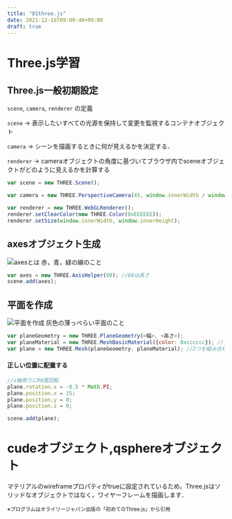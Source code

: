 ```yaml
---
title: "01three.js"
date: 2021-12-16T09:09:40+09:00
draft: true
---
```


# Three.js学習

## Three.js一般初期設定

`scene`, `camera`, `renderer`
の定義

`scene`
  ->  表示したいすべての光源を保持して変更を監視するコンテナオブジェクト

`camera`
  ->  シーンを描画するときに何が見えるかを決定する．

`renderer`
  ->  cameraオブジェクトの角度に基づいてブラウザ内でsceneオブジェクトがどのように見えるかを計算する

```javascript
var scene = new THREE.Scene();

var camera = new THREE.PerspectiveCamera(45, window.innerWidth / window.innerHeight, 0.1, 1000);

var renderer = new THREE.WebGLRenderer();
renderer.setClearColor(new THREE.Color(0xEEEEEE));
renderer.setSize(window.innerWidth, window.innerHeight);
```

## axesオブジェクト生成 

![axesとは](https://raw.githubusercontent.com/EveSquare/images/main/axes.png?token=AMA45GTAYH25JCXWNGUO6JDBXGNHY)
赤，青，緑の線のこと

```javascript
var axes = new THREE.AxisHelper(60); //60は長さ
scene.add(axes);
```

## 平面を作成

![平面を作成](https://raw.githubusercontent.com/EveSquare/images/main/axes.png?token=AMA45GTAYH25JCXWNGUO6JDBXGNHY)
灰色の薄っぺらい平面のこと

```javascript
var planeGeometry = new THREE.PlaneGeometry(<幅>, <高さ>);
var planeMaterial = new THREE.MeshBasicMaterial({color: 0xcccccc}); //見た目の設定
var plane = new THREE.Mesh(planeGeometry, planeMaterial); //2つを組み合わせてplaneというMeshオブジェクトにする
```
#### 正しい位置に配置する
```javascript
//x軸周りに90度回転
plane.rotation.x = -0.5 * Math.PI;
plane.position.x = 15;
plane.position.y = 0;
plane.position.z = 0;

scene.add(plane);
```

# cudeオブジェクト,qsphereオブジェクト

マテリアルのwireframeプロパティがtrueに設定されているため，Three.jsはソリッドなオブジェクトではなく，ワイヤーフレームを描画します．


<small>※プログラムはオライリージャパン出版の「初めてのThree.js」から引用</small>